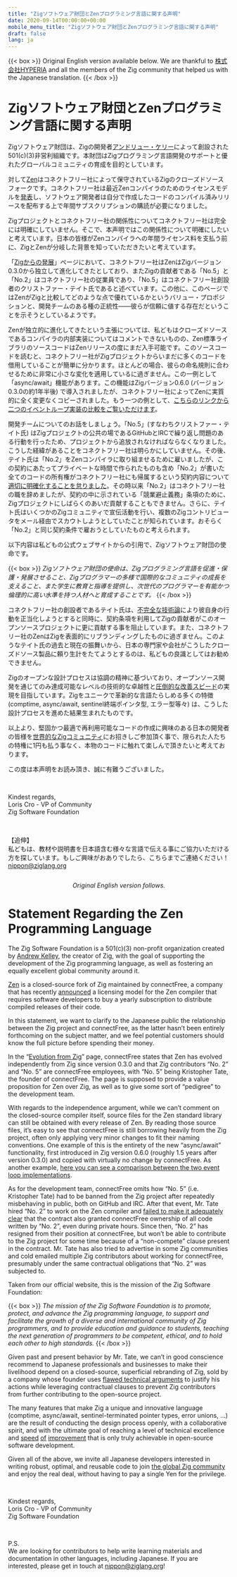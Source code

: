 ```yaml
---
title: "Zigソフトウェア財団とZenプログラミング言語に関する声明"
date: 2020-09-14T00:00:00+00:00
mobile_menu_title: "Zigソフトウェア財団とZenプログラミング言語に関する声明"
draft: false
lang: ja
---
```

{{< box >}} 
Original English version available below. We are thankful to <a href="https://hyperia.co.jp/" target="_blank" rel="noopener noreferrer">株式会社HYPERIA</a> and all the members of the Zig community that helped us with the Japanese translation. 
{{< /box >}}

# Zigソフトウェア財団とZenプログラミング言語に関する声明

Zigソフトウェア財団は、Zigの開発者[アンドリュー・ケリー](https://andrewkelley.me/)によって創設された501(c)(3)非営利組織です。本財団はZigプログラミング言語開発のサポートと優れたグローバルコミュニティの育成を目的としています。

対して[Zen](https://zen-lang.org/)はコネクトフリー社によって保守されているZigのクローズドソースフォークです。コネクトフリー社は最近Zenコンパイラのためのライセンスモデルを[発表](https://zen-lang.org/ja-JP/blog/2020-08-20/)し、ソフトウェア開発者は自分で作成したコードのコンパイル済みリリースを配布する上で年間サブスクリプションの購読が必要になりました。

Zigプロジェクトとコネクトフリー社の関係性についてコネクトフリー社は完全には明確にしていません。そこで、本声明ではこの関係性について明確にしたいと考えています。日本の皆様がZenコンパイラへの年間ライセンス料を支払う前に、ZigとZenが分岐した背景を知っていただきたいと考えています。

「[Zigからの発展](https://www.zen-lang.org/ja-JP/docs/appendix-zig/)」ページにおいて、コネクトフリー社はZenはZigバージョン0.3.0から独立して進化してきたとしており、またZigの貢献者である「No.5」と「No.2」はコネクトフリー社の従業員であり、「No.5」はコネクトフリー社創設者のクリストファー・テイト氏であると述べています。この他に、このページではZenがZigと比較してどのような点で優れているかというバリュー・プロポジションと、開発チームのある種の正統性——彼らが信頼に値する存在だということを示そうとしているようです。

Zenが独立的に進化してきたという主張については、私どもはクローズドソースであるコンパイラの内部実装についてはコメントできないものの、Zen標準ライブラリのソースコードはZenリリースの度にまだ入手可能です。このソースコードを読むと、コネクトフリー社がZigプロジェクトからいまだに多くのコードを借用していることが簡単に分かります。ほとんどの場合、彼らの命名規則に合わせるために非常に小さな変化を適用しているに過ぎません。この一例として「async/await」機能があります。この機能はZigバージョン0.6.0 (バージョン0.3.0の約1年半後) で導入されましたが、コネクトフリー社によってZenに実質的に全く変更なくコピーされました。もう一つの例として、[こちらのリンクから二つのイベントループ実装の比較をご覧いただけます](https://github.com/kristoff-it/zenlang-ziglang-eventloop/commit/f67aa04ef081187eb8857e7b5c18c9ed787e0079)。

開発チームについてのお話をしましょう。「No.5」(すなわちクリストファー・テイト氏) はZigプロジェクトの公共の場であるGitHubとIRCで繰り返し問題のある行動を行ったため、プロジェクトから追放されなければならなくなりました。こうした経緯があることをコネクトフリー社は明らかにしていません。その後、テイト氏は「No.2」をZenコンパイラに取り組ませるために雇いましたが、この契約にあたってプライベートな時間で作られたものも含め「No.2」が書いた全てのコードの所有権がコネクトフリー社にも帰属するという契約内容について[適切に明確化することを怠りました](https://github.com/ziglang/zig/pull/2701)。その時以来「No.2」はコネクトフリー社の職を辞めましたが、契約の中に示されている「競業避止義務」条項のために、Zigプロジェクトにしばらくのあいだ貢献することもできません。さらに、テイト氏はいくつかのZigコミュニティで宣伝活動を行い、複数のZigコントリビュータをメール経由でスカウトしようとしていたことが知られています。おそらく「No.2」と同じ契約条件で雇おうとしていたものと考えられます。

以下内容は私どもの公式ウェブサイトからの引用で、Zigソフトウェア財団の使命です。

{{< box >}} 
<i>
Zigソフトウェア財団の使命は、Zigプログラミング言語を促進・保護・発展させること、Zigプログラマーの多様で国際的なコミュニティの成長を支えること、また学生に教育と指導を提供し、次世代のプログラマーを有能かつ倫理的に高い水準を持つ人材へと育成することです。
</i>
{{< /box >}}

コネクトフリー社の創設者であるテイト氏は、[不完全な技術論](https://github.com/ziglang/zig/issues/1530)により彼自身の行動を正当化しようとすると同時に、契約条項を利用してZigの貢献者がこのオープンソースプロジェクトに更に貢献する事を阻止しています。また、コネクトフリー社のZenはZigを表面的にリブランディングしたものに過ぎません。このようなテイト氏の過去と現在の振舞いから、日本の専門家や会社がこうしたクローズドソース製品に頼り生計をたてようとするのは、私どもの良識としてはお勧めできません。

Zigのオープンな設計プロセスは協調の精神に基づいており、オープンソース開発を通じてのみ達成可能なレベルの技術的な卓越性と[圧倒的](https://ziglang.org/download/0.4.0/release-notes.html)[な改善](https://ziglang.org/download/0.5.0/release-notes.html)[スピード](https://ziglang.org/download/0.6.0/release-notes.html)の実現を目指しています。Zigをユニークで革新的な言語たらしめる多くの特徴 (comptime, async/await, sentinel終端ポインタ型, エラー型等々) は、こうした設計プロセスを進めた結果生まれたものです。

以上より、堅固かつ最適で再利用可能なコードの作成に興味のある日本の開発者の皆様を[世界的なZigコミュニティ](https://github.com/ziglang/zig/wiki/Community)にお招きしご参加頂く事で、限られた人たちの特権に1円も払う事なく、本物のコードに触れて楽しんで頂きたいと考えております。

この度は本声明をお読み頂き、誠に有難うございました。

<br/>

Kindest regards,  
Loris Cro - VP of Community  
Zig Software Foundation  

<br/>


【追伸】  
私どもは、教材や説明書を日本語含む様々な言語で伝える事にご協力いただける方を探しています。もしご興味がおありでしたら、こちらまでご連絡ください！[nippon@ziglang.org](mailto:nippon@ziglang.org) 

<div style="width: 100%; text-align: center; margin-top: 2em; margin-bottom: 1em;">
      <span><i>Original English version follows.</i></span>
    </div>

# Statement Regarding the Zen Programming Language

The Zig Software Foundation is a 501(c)(3) non-profit organization created by [Andrew Kelley](https://andrewkelley.me/), the creator of Zig, with the goal of supporting the development of the Zig programming language, as well as fostering an equally excellent global community around it.

[Zen](https://zen-lang.org/) is a closed-source fork of Zig maintained by connectFree, a company that has recently [announced](https://zen-lang.org/ja-JP/blog/2020-08-20/) a licensing model for the Zen compiler that requires software developers to buy a yearly subscription to distribute compiled releases of their code.

In this statement, we want to clarify to the Japanese public the relationship between the Zig project and connectFree, as the latter hasn’t been entirely forthcoming on the subject matter, and we feel potential customers should know the full picture before spending their money.

In the “[Evolution from Zig](https://www.zen-lang.org/ja-JP/docs/appendix-zig/)” page, connectFree states that Zen has evolved independently from Zig since version 0.3.0 and that Zig contributors “No. 2” and “No. 5” are connectFree employees, with “No. 5” being Kristopher Tate, the founder of connectFree. The page is supposed to provide a value proposition for Zen over Zig, as well as to give some sort of “pedigree” to the development team.

With regards to the independence argument, while we can’t comment on the closed-source compiler itself, source files for the Zen standard library can still be obtained with every release of Zen. By reading those source files, it’s easy to see that connectFree is still borrowing heavily from the Zig project, often only applying very minor changes to fit their naming conventions. One example of this is the entirety of the new “async/await” functionality, first introduced in Zig version 0.6.0 (roughly 1.5 years after version 0.3.0) and copied with virtually no change by connectFree. As another example, [here you can see a comparison between the two event loop implementations](https://github.com/kristoff-it/zenlang-ziglang-eventloop/commit/f67aa04ef081187eb8857e7b5c18c9ed787e0079).

As for the development team, connectFree omits how “No. 5” (i.e. Kristopher Tate) had to be banned from the Zig project after repeatedly misbehaving in public, both on GitHub and IRC. After that event, Mr. Tate hired “No. 2” to work on the Zen compiler and [failed to make it adequately clear](https://github.com/ziglang/zig/pull/2701) that the contract also granted connectFree ownership of all code written by “No. 2”, even during private hours. Since then, “No. 2” has resigned from their position at connectFree, but won’t be able to contribute to the Zig project for some time because of a “non-compete” clause present in the contract. Mr. Tate has also tried to advertise in some Zig communities and cold emailed multiple Zig contributors about working for connectFree, presumably under the same contractual obligations that “No. 2” was subjected to.

Taken from our official website, this is the mission of the Zig Software Foundation:

{{< box >}} 
<i>
The mission of the Zig Software Foundation is to promote, protect, and advance the Zig programming language, to support and facilitate the growth of a diverse and international community of Zig programmers, and to provide education and guidance to students, teaching the next generation of programmers to be competent, ethical, and to hold each other to high standards.
</i>
{{< /box >}}


Given past and present behavior by Mr. Tate, we can’t in good conscience recommend to Japanese professionals and businesses to make their livelihood depend on a closed-source, superficial rebranding of Zig, sold by a company whose founder uses [flawed technical arguments](https://github.com/ziglang/zig/issues/1530) to justify his actions while leveraging contractual clauses to prevent Zig contributors from further contributing to the open-source project.

The many features that make Zig a unique and innovative language (comptime, async/await, sentinel-terminated pointer types, error unions, …) are the result of conducting the design process openly, with a collaborative spirit, and with the ultimate goal of reaching a level of technical excellence and [speed](https://ziglang.org/download/0.4.0/release-notes.html) [of](https://ziglang.org/download/0.5.0/release-notes.html) [improvement](https://ziglang.org/download/0.6.0/release-notes.html) that is only truly achievable in open-source software development.

Given all of the above, we invite all Japanese developers interested in writing robust, optimal, and reusable code to join [the global Zig community](https://github.com/ziglang/zig/wiki/Community) and enjoy the real deal, without having to pay a single Yen for the privilege.

<br/>

Kindest regards,  
Loris Cro - VP of Community  
Zig Software Foundation  

<br/>


P.S.  
We are looking for contributors to help write learning materials and documentation in other languages, including Japanese. If you are interested, please get in touch at nippon@ziglang.org!

